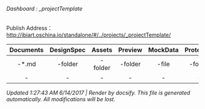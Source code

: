  ###### Dashboard :  _projectTemplate 

 Publish Address： http://ibiart.oschina.io/standalone/#/../projects/_projectTemplate/ 

 | Documents | DesignSpec | Assets | Preview | MockData | Prototype | Resource | Review |
| :------: | :------: | :------: | :------: | :------: | :------: | :------: | :------: |
| -*.md | -folder | -folder | -folder | -file | -folder | -file | -folder |
 |- | - | - | - | - | - | - | -


 *Updated 1:27:43 AM  6/14/2017 | Render by docsify. This file is generated automatically. All modifications will be lost.*